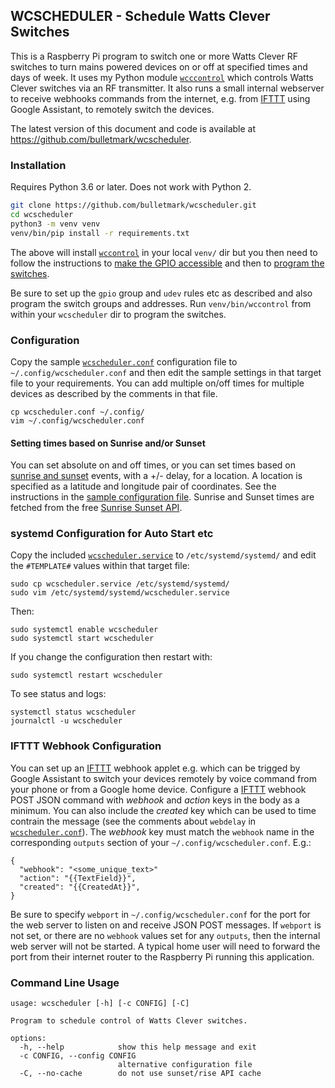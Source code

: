 ## WCSCHEDULER - Schedule Watts Clever Switches

This is a Raspberry Pi program to switch one or more Watts Clever RF
switches to turn mains powered devices on or off at specified times and
days of week. It uses my Python module
[`wcccontrol`](https://github.com/bulletmark/wccontrol) which controls
Watts Clever switches via an RF transmitter. It also runs a small
internal webserver to receive webhooks commands from the internet, e.g.
from [IFTTT](https://ifttt.com/) using Google Assistant, to remotely
switch the devices.

The latest version of this document and code is available at
https://github.com/bulletmark/wcscheduler.

### Installation

Requires Python 3.6 or later. Does not work with Python 2.

```bash
git clone https://github.com/bulletmark/wcscheduler.git
cd wcscheduler
python3 -m venv venv
venv/bin/pip install -r requirements.txt
```

The above will install
[`wccontrol`](https://github.com/bulletmark/wccontrol/) in your local `venv/`
dir but you then need to follow the instructions to [make the GPIO
accessible](https://github.com/bulletmark/wccontrol#make-gpio-device-accessible) and then to [program the switches](https://github.com/bulletmark/wccontrol#groups-and-addresses).

Be sure to set up the `gpio` group and `udev` rules etc as described and
also program the switch groups and addresses. Run `venv/bin/wccontrol`
from within your `wcscheduler` dir to program the switches.

### Configuration

Copy the sample
[`wcscheduler.conf`](https://github.com/bulletmark/wcscheduler/blob/master/wcscheduler.conf)
configuration file to `~/.config/wcscheduler.conf` and then edit the
sample settings in that target file to your requirements. You can add
multiple on/off times for multiple devices as described by the comments in
that file.

    cp wcscheduler.conf ~/.config/
    vim ~/.config/wcscheduler.conf

#### Setting times based on Sunrise and/or Sunset

You can set absolute on and off times, or you can set times based on
[sunrise and sunset](https://sunrise-sunset.org/) events, with a +/-
delay, for a location. A location is specified as a latitude and
longitude pair of coordinates. See the instructions in the [sample
configuration
file](https://github.com/bulletmark/wcscheduler/blob/master/wcscheduler.conf).
Sunrise and Sunset times are fetched from the free [Sunrise Sunset
API](https://sunrise-sunset.org/api).

### systemd Configuration for Auto Start etc

Copy the included
[`wcscheduler.service`](https://github.com/bulletmark/wcscheduler/blob/master/wcscheduler.service)
to `/etc/systemd/systemd/` and edit the `#TEMPLATE#` values within that
target file:

    sudo cp wcscheduler.service /etc/systemd/systemd/
    sudo vim /etc/systemd/systemd/wcscheduler.service

Then:

    sudo systemctl enable wcscheduler
    sudo systemctl start wcscheduler

If you change the configuration then restart with:

    sudo systemctl restart wcscheduler

To see status and logs:

    systemctl status wcscheduler
    journalctl -u wcscheduler

### IFTTT Webhook Configuration

You can set up an [IFTTT](https://ifttt.com/) webhook applet e.g. which
can be trigged by Google Assistant to switch your devices remotely by
voice command from your phone or from a Google home device. Configure a
[IFTTT](https://ifttt.com/) webhook POST JSON command with _webhook_ and
_action_ keys in the body as a minimum. You can also include the
_created_ key which can be used to time contrain the message (see the
comments about `webdelay` in
[`wcscheduler.conf`](https://github.com/bulletmark/wcscheduler/blob/master/wcscheduler.conf)).
The _webhook_ key must match the `webhook` name in the corresponding
`outputs` section of your `~/.config/wcscheduler.conf`. E.g.:

```
{
  "webhook": "<some_unique_text>"
  "action": "{{TextField}}",
  "created": "{{CreatedAt}}",
}
```

Be sure to specify `webport` in `~/.config/wcscheduler.conf` for the
port for the web server to listen on and receive JSON POST messages. If
`webport` is not set, or there are no `webhook` values set for any
`outputs`, then the internal web server will not be started. A typical
home user will need to forward the port from their internet router to
the Raspberry Pi running this application.

### Command Line Usage

```
usage: wcscheduler [-h] [-c CONFIG] [-C]

Program to schedule control of Watts Clever switches.

options:
  -h, --help            show this help message and exit
  -c CONFIG, --config CONFIG
                        alternative configuration file
  -C, --no-cache        do not use sunset/rise API cache
```

<!-- vim: se ai syn=markdown: -->
